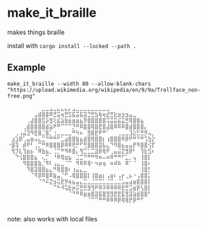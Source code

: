 # make_it_braille
makes things braille

install with `cargo install --locked --path .`

## Example

`make_it_braille --width 80 --allow-blank-chars "https://upload.wikimedia.org/wikipedia/en/9/9a/Trollface_non-free.png"`

```
⠀⠀⠀⠀⠀⠀⠀⠀⠀⣀⣀⣠⣀⣄⣄⣄⡄⣠⣀⣀⣀⣀⣀⣀⣀⣀⣀⠀⠀⠀⠀⠀⠀⠀⠀⠀⠀⠀⠀⠀
⠀⠀⠀⠀⠀⠀⠀⣠⣾⣿⣿⠿⣛⣭⢶⣛⣫⣯⣭⣯⣽⣙⣛⣳⢷⢶⣞⣛⣗⣶⣲⣲⣤⣀⠀⠀⠀⠀⠀⠀
⠀⠀⠀⠀⠀⢀⣼⣿⣿⣫⡵⣻⢕⣮⣵⣷⣶⣶⣶⣦⡻⣿⣿⣿⣿⣿⢭⣭⣭⣮⣭⣛⢿⣿⣿⣦⠀⠀⠀⠀
⠀⠀⠀⠀⢀⣾⣿⣿⣿⣿⣾⣵⠟⠛⠉⠉⠉⡙⠛⠿⣿⣿⢿⣿⣟⣿⣼⣿⠿⠿⠿⣿⣾⣿⣿⣿⡄⠀⠀⠀
⠀⠀⢀⢠⣬⣹⠻⣟⣿⣈⣿⡁⢐⣀⣀⣀⣀⠛⠳⠦⠀⣻⣿⣟⠟⠛⠁⠀⠀⢀⣀⣀⣹⣕⣋⣛⡻⢤⡀⠀
⠀⣰⣱⡿⢁⣤⣶⢤⣄⣉⠙⠛⠛⠋⣁⣴⣿⣿⣷⣦⣾⣿⢿⣿⣿⡆⢰⣿⣿⣿⠿⡿⠟⠛⠙⠛⢩⣳⡕⠀
⠐⣿⢽⠀⡾⠟⠃⢀⡉⠛⠿⣿⣿⣿⡿⠿⠿⢟⡛⠋⢛⣿⣿⣿⣽⣧⣄⠙⠻⣿⣦⣤⣤⡟⠻⣿⣿⢪⡏⠀
⠀⢻⡹⣇⢹⣶⡦⠈⠿⣷⣦⡀⢈⡉⠛⠻⠿⣿⡄⢻⣉⣁⣉⣽⡿⢿⠟⢀⣤⣬⣝⣻⡿⠃⠀⢹⣗⣫⠆⠀
⠀⠀⠙⢪⣿⣿⣿⣦⠀⢄⡉⠀⠘⠿⢿⣶⣦⠀⣈⣉⠙⠛⠛⠻⠶⠤⠶⠿⠛⠛⠋⣁⡀⢤⠀⢸⣿⡇⠀⠀
⠀⠀⠀⠀⠻⣿⣿⣿⣷⡈⠻⠇⢠⣄⣀⠈⠉⠀⠻⠿⠿⢿⠂⠲⡶⢶⠀⠶⠾⠷⠀⠿⠁⠈⠀⢸⣿⠆⠀⠀
⠀⠀⠀⠀⠀⠹⣿⣽⣿⣿⣦⣄⠛⢿⣿⣿⠆⢰⣤⣄⣀⠀⠀⠀⠀⠀⠀⠀⠀⠀⠀⠀⠀⠀⠀⢸⣿⡃⠀⠀
⠀⠀⠀⠀⠀⠀⠈⠻⡿⠿⣿⠿⣷⣤⡈⠋⠠⢿⣿⣿⣿⡇⢸⣿⣶⡆⢠⣶⠆⢠⡖⢀⡦⠐⢠⣿⣿⡅⠀⠀
⠀⠀⠀⠀⠀⠀⠀⠀⠈⠙⠮⣝⣲⢭⣟⡻⢶⣦⣤⣄⣉⣀⣈⣉⣉⣁⣈⣉⣀⣈⣡⣤⣴⣶⣿⣿⣿⡇⠀⠀
⠀⠀⠀⠀⠀⠀⠀⠀⠀⠀⠀⠀⠉⠓⠺⢭⣗⡶⡭⣛⣛⣻⢻⠟⠿⠽⠿⠿⠿⠿⣟⣛⣩⣶⡿⢣⣿⡇⠀⠀
⠀⠀⠀⠀⠀⠀⠀⠀⠀⠀⠀⠀⠀⠀⠀⠀⠈⠙⠛⠿⣶⣶⣿⣽⣯⣿⣻⣻⣟⣟⣯⣻⣽⣵⣾⣿⣿⠃⠀⠀
⠀⠀⠀⠀⠀⠀⠀⠀⠀⠀⠀⠀⠀⠀⠀⠀⠀⠀⠀⠀⠀⠈⠉⠉⠛⠛⠿⠿⠿⡿⢿⢿⡟⡿⠛⠋⠀⠀⠀⠀
⠀⠀⠀⠀⠀⠀⠀⠀⠀⠀⠀⠀⠀⠀⠀⠀⠀⠀⠀⠀⠀⠀⠀⠀⠀⠀⠀⠀⠀⠀⠀⠀⠀⠀⠀⠀⠀⠀⠀⠀
```
note: also works with local files
